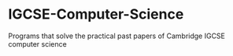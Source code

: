 # IGCSE-Computer-Science
Programs that solve the practical past papers of Cambridge IGCSE computer science
